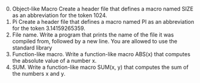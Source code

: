 0. Object-like Macro
Create a header file that defines a macro named SIZE as an abbreviation for the token 1024.
1. Pi
Create a header file that defines a macro named PI as an abbreviation for the token 3.14159265359.
2. File name.
Write a program that prints the name of the file it was compiled from, followed by a new line.
You are allowed to use the standard library
3. Function-like macro.
Write a function-like macro ABS(x) that computes the absolute value of a number x.
4. SUM.
Write a function-like macro SUM(x, y) that computes the sum of the numbers x and y.
